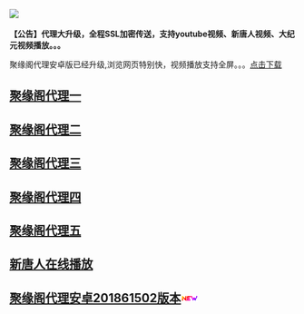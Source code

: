![](https://raw.githubusercontent.com/hao369/a/master/j.jpg)

**【公告】代理大升级，全程SSL加密传送，支持youtube视频、新唐人视频、大纪元视频播放。。。**

聚缘阁代理安卓版已经升级,浏览网页特别快，视频播放支持全屏。。。[点击下载](https://github.com/dtw9/9/raw/master/201861502.apk)

##  [聚缘阁代理一](http://25rg44.jyge.vgivideo.com/)

##  [聚缘阁代理二](http://5a-34ra.gae.geass.tv/)

##  [聚缘阁代理三](http://5a-34rt.iew.supersociallife.com/)

##  [聚缘阁代理四](http://54-c4ga.vsam.corriee.org/)

##  [聚缘阁代理五](http://5yc-t4grt.swqm.cesedria.com/)

##  [新唐人在线播放](http://fec-3er35.tre.iloile.com/xtr.html)







##  [聚缘阁代理安卓201861502版本](https://github.com/dtw9/9/raw/master/201861502.apk)![](https://raw.githubusercontent.com/jyg-1/jyg/master/new.gif)




